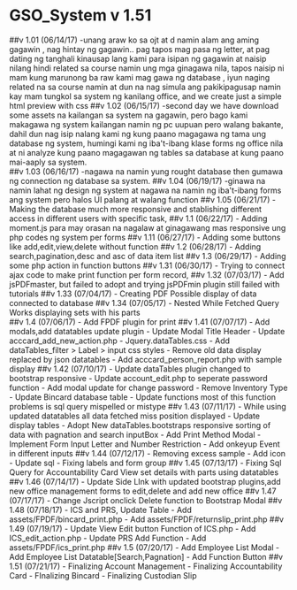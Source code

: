# GSO_System v 1.51

##v 1.01 (06/14/17)
	-unang araw ko sa ojt at d namin alam ang aming gagawin , nag hintay ng gagawin.. pag tapos mag pasa ng letter, at pag dating ng tanghali kinausap lang kami para isipan ng gagawin at naisip nilang hindi related sa course namin ung mga ginagawa nila, tapos naisip ni mam kung marunong ba raw kami mag gawa ng database , iyun naging related na sa course namin at dun na nag simula ang pakikipagusap namin kay mam tungkol sa system ng kanilang office, and we create just a simple html preview with css 
##v 1.02 (06/15/17)
	-second day we have download some assets na kailangan sa system na gagawin, pero bago kami makagawa ng system kailangan namin ng pc uupuan pero walang bakante, dahil dun nag isip nalang kami ng kung paano magagawa ng tama ung database ng system, humingi kami ng iba't-ibang klase forms ng office nila at ni analyze kung paano magagawan ng tables sa database at kung paano mai-aaply sa system.  
##v 1.03 (06/16/17)
	-nagawa na namin yung rought database then gumawa ng connection ng database sa system.
##v 1.04 (06/19/17)
	-ginawa na namin lahat ng design ng system at nagawa na namin ng iba't-ibang forms ang system pero halos UI palang at walang function
##v 1.05 (06/21/17)
	- Making the database much more responsive and stablishing different access in different users with specific task,
##v 1.1 (06/22/17)
	- Adding moment.js para may orasan na nagalaw  at ginagawang mas responsive ung php codes ng system per forms
##v 1.11 (06/27/17)
	- Adding some buttons like add,edit,view,delete  without function
##v 1.2 (06/28/17)
	- Adding search,pagination,desc and asc of data item list
##v 1.3 (06/29/17)
	- Adding some php action in function buttons 
##v 1.31 (06/30/17)
	- Trying to connect ajax code to make print function per form record,
##v 1.32 (07/03/17)
	- Add jsPDFmaster, but failed to adopt and trying jsPDFmin plugin still failed with tutorials
##v 1.33 (07/04/17)
	- Creating PDF Possible display of data connected to database 
##v 1.34 (07/05/17)
	- Nested While Fetched Query Works displaying sets with his parts  
##v 1.4 (07/06/17)
	- Add FPDF plugin for print 
##v 1.41 (07/07/17)
	- Add modals,add datatables update plugin
	- Update Modal Title Header
	- Update acccard_add_new_action.php
	- Jquery.dataTables.css
	- Add dataTables_filter > Label > input css styles
	- Remove old data display replaced by json datatables
	- Add acccard_person_report.php with sample display 
##v 1.42 (07/10/17)
	- Update dataTables plugin changed to bootstrap responsive
	- Update account_edit.php to seperate password function
	- Add modal update for change password
	- Remove Inventory Type
	- Update Bincard database table
	- Update functions most of this function problems is sql query mispelled or mistype 
##v 1.43 (07/11/17)
	- While using updated datatables all data fetched miss position displayed
	- Update display tables 
	- Adopt New dataTables.bootstraps responsive sorting of data with pagnation and search inputBox
	- Add Print Method Modal
	- Implement Form Input Letter and Number Restriction 
	- Add onkeyup Event in different inputs
##v 1.44 (07/12/17)
	- Removing excess sample
	- Add icon
	- Update sql
	- Fixing labels and form group
##v 1.45 (07/13/17)
	- Fixing Sql Query for  Accountability Card View set details with parts using datatables
##v 1.46 (07/14/17)
	- Update Side LInk with updated bootstrap plugins,add new office management forms to edit,delete and add new office
##v 1.47 (07/17/17)
	- Change Jscript onclick Delete function to Bootstrap Modal
##v 1.48 (07/18/17)
	- ICS and PRS, Update Table 
	- Add assets/FPDF/bincard_print.php
	- Add assets/FPDF/returnslip_print.php
##v 1.49 (07/19/17)
	- Update View Edit button Function of ICS.php
	- Add ICS_edit_action.php
	- Update PRS Add Function
	- Add assets/FPDF/ics_print.php
##v 1.5 (07/20/17)
	- Add Employee List Modal
	- Add Employee List Datatable[Search,Pagnation]
	- Add Function Button
##v 1.51 (07/21/17)
	- Finalizing Account Management
	- Finalizing Accountability Card
	- FInalizing Bincard
	- Finalizing Custodian Slip